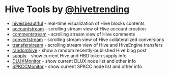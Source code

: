 
# Hive Tools by [@hivetrending](https://peakd.com/@hivetrending)

* [hiveisbeautiful](./hiveisbeautiful) - real-time visualization of Hive blocks contents
* [accountstream](./accountstream) - scrolling stream view of Hive account creation
* [commentstream](./commentstream) - scrolling stream view of Hive comments
* [convertstream](./convertstream) - scrolling stream view of Hive collateralized conversions
* [transferstream](./transferstream) - scrolling stream view of Hive and HiveEngine transfers
* [randomhive](./randomhive) - show a random recently-published Hive blog post
* [supply](./supply) - show current Hive and HBD token supply info
* [DLUXMonitor](./dluxmonitor) - show current DLUX node list and other info
* [SPKCCMonitor](./spkccmonitor) - show current SPKCC node list and other info